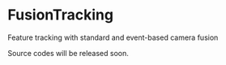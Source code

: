 # FusionTracking
Feature tracking with standard and event-based camera fusion

Source codes will be released soon.

